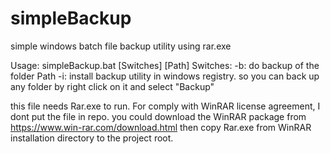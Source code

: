 # simpleBackup
simple windows batch file backup utility using rar.exe

Usage: simpleBackup.bat [Switches] [Path]
  Switches:
    -b: do backup of the folder Path
    -i: install backup utility in windows registry. so you can back up any folder by right click on it and select "Backup"

this file needs Rar.exe to run. For comply with WinRAR license agreement, I dont put the file in repo.
you could download the WinRAR package from https://www.win-rar.com/download.html
then copy Rar.exe from WinRAR installation directory to the project root.

